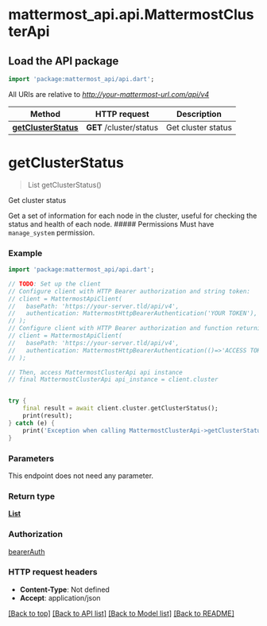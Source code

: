 # mattermost_api.api.MattermostClusterApi

## Load the API package
```dart
import 'package:mattermost_api/api.dart';
```

All URIs are relative to *http://your-mattermost-url.com/api/v4*

Method | HTTP request | Description
------------- | ------------- | -------------
[**getClusterStatus**](MattermostClusterApi.md#getclusterstatus) | **GET** /cluster/status | Get cluster status


# **getClusterStatus**
> List<MattermostClusterInfo> getClusterStatus()

Get cluster status

Get a set of information for each node in the cluster, useful for checking the status and health of each node. ##### Permissions Must have `manage_system` permission. 

### Example
```dart
import 'package:mattermost_api/api.dart';

// TODO: Set up the client
// Configure client with HTTP Bearer authorization and string token:
// client = MattermostApiClient(
//   basePath: 'https://your-server.tld/api/v4',
//   authentication: MattermostHttpBearerAuthentication('YOUR TOKEN'),
// );
// Configure client with HTTP Bearer authorization and function returning a string:
// client = MattermostApiClient(
//   basePath: 'https://your-server.tld/api/v4',
//   authentication: MattermostHttpBearerAuthentication(()=>'ACCESS TOKEN FROM FUNCTION'),
// );

// Then, access MattermostClusterApi api instance
// final MattermostClusterApi api_instance = client.cluster


try {
    final result = await client.cluster.getClusterStatus();
    print(result);
} catch (e) {
    print('Exception when calling MattermostClusterApi->getClusterStatus: $e\n');
}
```

### Parameters
This endpoint does not need any parameter.

### Return type

[**List<MattermostClusterInfo>**](MattermostClusterInfo.md)

### Authorization

[bearerAuth](../README.md#bearerAuth)

### HTTP request headers

 - **Content-Type**: Not defined
 - **Accept**: application/json

[[Back to top]](#) [[Back to API list]](../README.md#documentation-for-api-endpoints) [[Back to Model list]](../README.md#documentation-for-models) [[Back to README]](../README.md)

